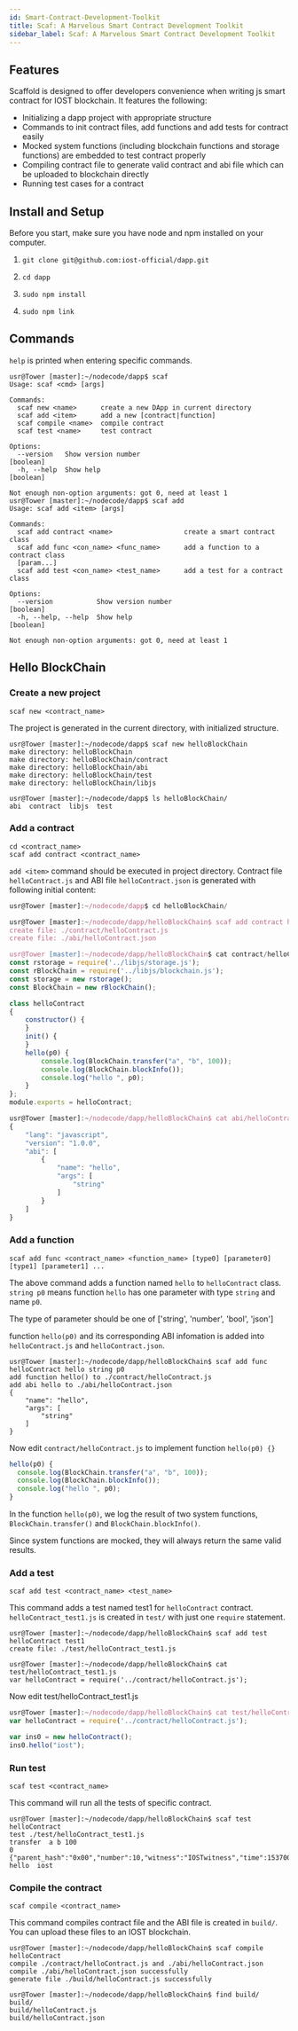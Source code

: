 ```yaml
---
id: Smart-Contract-Development-Toolkit
title: Scaf: A Marvelous Smart Contract Development Toolkit
sidebar_label: Scaf: A Marvelous Smart Contract Development Toolkit
---
```


## Features

Scaffold is designed to offer developers convenience when writing js smart contract for IOST blockchain. It features the following:

- Initializing a dapp project with appropriate structure
- Commands to init contract files, add functions and add tests for contract easily
- Mocked system functions (including blockchain functions and storage functions) are embedded to test contract properly
- Compiling contract file to generate valid contract and abi file which can be uploaded to blockchain directly
- Running test cases for a contract

## Install and Setup

Before you start, make sure you have node and npm installed on your computer.

1. `git clone git@github.com:iost-official/dapp.git`

2. `cd dapp`

3. `sudo npm install`

4. `sudo npm link`

## Commands

`help` is printed when entering specific commands.

```console
usr@Tower [master]:~/nodecode/dapp$ scaf
Usage: scaf <cmd> [args]

Commands:
  scaf new <name>      create a new DApp in current directory
  scaf add <item>      add a new [contract|function]
  scaf compile <name>  compile contract
  scaf test <name>     test contract

Options:
  --version   Show version number                                      [boolean]
  -h, --help  Show help                                                [boolean]

Not enough non-option arguments: got 0, need at least 1
usr@Tower [master]:~/nodecode/dapp$ scaf add
Usage: scaf add <item> [args]

Commands:
  scaf add contract <name>                  create a smart contract class
  scaf add func <con_name> <func_name>      add a function to a contract class
  [param...]
  scaf add test <con_name> <test_name>      add a test for a contract class

Options:
  --version           Show version number                              [boolean]
  -h, --help, --help  Show help                                        [boolean]

Not enough non-option arguments: got 0, need at least 1
```

## Hello BlockChain
### Create a new project

```
scaf new <contract_name>
```

The project is generated in the current directory, with initialized structure.

```console
usr@Tower [master]:~/nodecode/dapp$ scaf new helloBlockChain
make directory: helloBlockChain
make directory: helloBlockChain/contract
make directory: helloBlockChain/abi
make directory: helloBlockChain/test
make directory: helloBlockChain/libjs

usr@Tower [master]:~/nodecode/dapp$ ls helloBlockChain/
abi  contract  libjs  test
```

### Add a contract

```
cd <contract_name>
scaf add contract <contract_name>
```

`add <item>` command should be executed in project directory. Contract file `helloContract.js` and ABI file `helloContract.json` is generated with following initial content:

```js
usr@Tower [master]:~/nodecode/dapp$ cd helloBlockChain/

usr@Tower [master]:~/nodecode/dapp/helloBlockChain$ scaf add contract helloContract
create file: ./contract/helloContract.js
create file: ./abi/helloContract.json

usr@Tower [master]:~/nodecode/dapp/helloBlockChain$ cat contract/helloContract.js
const rstorage = require('../libjs/storage.js');
const rBlockChain = require('../libjs/blockchain.js');
const storage = new rstorage();
const BlockChain = new rBlockChain();

class helloContract
{
    constructor() {
    }
    init() {
    }
    hello(p0) {
		console.log(BlockChain.transfer("a", "b", 100));
		console.log(BlockChain.blockInfo());
		console.log("hello ", p0);
    }
};
module.exports = helloContract;

usr@Tower [master]:~/nodecode/dapp/helloBlockChain$ cat abi/helloContract.json
{
    "lang": "javascript",
    "version": "1.0.0",
    "abi": [
        {
            "name": "hello",
            "args": [
                "string"
            ]
        }
    ]
}
```

### Add a function

```
scaf add func <contract_name> <function_name> [type0] [parameter0] [type1] [parameter1] ...
```

The above command adds a function named `hello` to `helloContract` class. `string p0` means function `hello` has one parameter with type `string` and name `p0`.

The type of parameter should be one of ['string', 'number', 'bool', 'json']

function `hello(p0)` and its corresponding ABI infomation is added into `helloContract.js` and `helloContract.json`.

```console
usr@Tower [master]:~/nodecode/dapp/helloBlockChain$ scaf add func helloContract hello string p0
add function hello() to ./contract/helloContract.js
add abi hello to ./abi/helloContract.json
{
    "name": "hello",
    "args": [
        "string"
    ]
}
```

Now edit `contract/helloContract.js` to implement function `hello(p0) {}`

```js
hello(p0) {
  console.log(BlockChain.transfer("a", "b", 100));
  console.log(BlockChain.blockInfo());
  console.log("hello ", p0);
}
```

In the function `hello(p0)`, we log the result of two system functions, `BlockChain.transfer()` and `BlockChain.blockInfo()`.

Since system functions are mocked, they will always return the same valid results.

### Add a test

```
scaf add test <contract_name> <test_name>
```

This command adds a test named test1 for `helloContract` contract. `helloContract_test1.js` is created in `test/` with just one `require` statement.

```console
usr@Tower [master]:~/nodecode/dapp/helloBlockChain$ scaf add test helloContract test1
create file: ./test/helloContract_test1.js

usr@Tower [master]:~/nodecode/dapp/helloBlockChain$ cat test/helloContract_test1.js
var helloContract = require('../contract/helloContract.js');
```
Now edit test/helloContract_test1.js
```js
usr@Tower [master]:~/nodecode/dapp/helloBlockChain$ cat test/helloContract_test1.js
var helloContract = require('../contract/helloContract.js');

var ins0 = new helloContract();
ins0.hello("iost");
```

### Run test

```
scaf test <contract_name>

```

This command will run all the tests of specific contract.

```console
usr@Tower [master]:~/nodecode/dapp/helloBlockChain$ scaf test helloContract
test ./test/helloContract_test1.js
transfer  a b 100
0
{"parent_hash":"0x00","number":10,"witness":"IOSTwitness","time":1537000000}
hello  iost
```

### Compile the contract

```
scaf compile <contract_name>
```

This command compiles contract file and the ABI file is created in `build/`. You can upload these files to an IOST blockchain.

```console
usr@Tower [master]:~/nodecode/dapp/helloBlockChain$ scaf compile helloContract
compile ./contract/helloContract.js and ./abi/helloContract.json
compile ./abi/helloContract.json successfully
generate file ./build/helloContract.js successfully

usr@Tower [master]:~/nodecode/dapp/helloBlockChain$ find build/
build/
build/helloContract.js
build/helloContract.json
```

